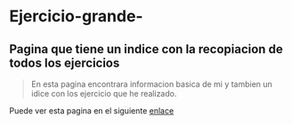 # Ejercicio-grande-


## Pagina que tiene un indice con la recopiacion de todos los ejercicios


>En esta pagina encontrara informacion basica de mi y tambien un idice con los ejercicio que he realizado.


Puede ver esta pagina en el siguiente [enlace](https://holmercabrera.github.io/Ejercicio-grande-/)
